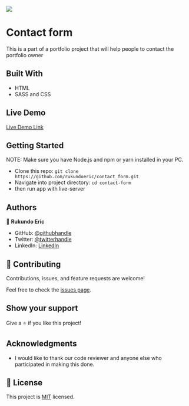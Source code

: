 
![](https://img.shields.io/badge/Microverse-blueviolet)
# Contact form
  This is a part of a portfolio project that will help people to contact the portfolio owner

## Built With

- HTML
- SASS and CSS

## Live Demo

[Live Demo Link](https://rawcdn.githack.com/rukundoeric/contact_form/995e757090986427c2d7325bce0f3d2897dcbe87/index.html)

## Getting Started
NOTE: Make sure you have Node.js and npm or yarn installed in your PC.
- Clone this repo: `git clone https://github.com/rukundoeric/contact_form.git`
- Navigate into project directory: `cd contact-form`
- then run app with live-server

## Authors

👤 **Rukundo Eric**

- GitHub: [@githubhandle](https://github.com/rukundoeric)
- Twitter: [@twitterhandle](https://twitter.com/rukundoeric005)
- LinkedIn: [LinkedIn](https://www.linkedin.com/in/rukundo-eric-000bba181/)

## 🤝 Contributing

Contributions, issues, and feature requests are welcome!

Feel free to check the [issues page](https://github.com/rukundoeric/contact_form/issues).

## Show your support

Give a ⭐️ if you like this project!

## Acknowledgments

- I would like to thank our code reviewer and anyone else who participated in making this done.

## 📝 License

This project is [MIT](./LICENCE) licensed.
